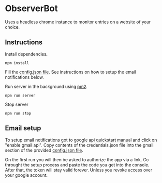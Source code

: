# ObserverBot

Uses a headless chrome instance to monitor entries on a website of your choice.


## Instructions 
Install dependencies.
```shell
npm install
```

Fill the [config.json file](config.json). See instructions on how to setup the email notifications below. 

Run server in the background using [pm2](http://pm2.keymetrics.io/).
```shell
npm run server
```


Stop server
```shell
npm run stop
```


## Email setup
To setup email notifications got to  [google api quickstart manual](https://developers.google.com/gmail/api/quickstart/nodejs) and click on "enable gmail api". Copy contents of the credentials.json file into the gmail section of the provided [config.json file](config.json). 

On the first run you will then be asked to authorize the app via a link. Go throught the setup process and paste the code you get into the console. After that, the token will stay valid forever. Unless you revoke access over your google account. 


